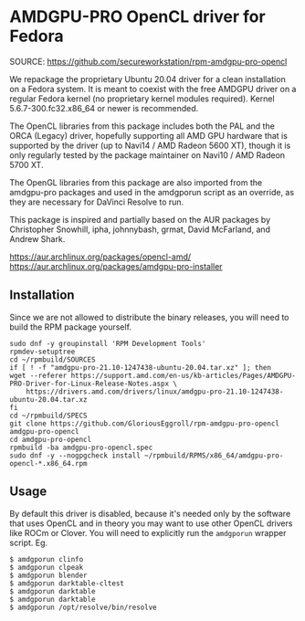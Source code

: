 AMDGPU-PRO OpenCL driver for Fedora
===================================
SOURCE: https://github.com/secureworkstation/rpm-amdgpu-pro-opencl

We repackage the proprietary Ubuntu 20.04 driver for a clean
installation on a Fedora system. It is meant to coexist with
the free AMDGPU driver on a regular Fedora kernel (no proprietary
kernel modules required). Kernel 5.6.7-300.fc32.x86_64 or newer
is recommended.

The OpenCL libraries from this package includes both the PAL and 
the ORCA (Legacy) driver, hopefully supporting all AMD GPU hardware
that is supported by the driver (up to Navi14 / AMD Radeon 5600 XT), 
though it is only regularly tested by the package maintainer on Navi10 /
AMD Radeon 5700 XT.

The OpenGL libraries from this package are also imported from the 
amdgpu-pro packages and used in the amdgporun script as an override,
as they are necessary for DaVinci Resolve to run.

This package is inspired and partially based on the AUR packages
by Christopher Snowhill, ipha, johnnybash, grmat, David McFarland, 
and Andrew Shark.

https://aur.archlinux.org/packages/opencl-amd/
https://aur.archlinux.org/packages/amdgpu-pro-installer


Installation
------------

Since we are not allowed to distribute the binary releases, you
will need to build the RPM package yourself.

```
sudo dnf -y groupinstall 'RPM Development Tools'
rpmdev-setuptree
cd ~/rpmbuild/SOURCES
if [ ! -f "amdgpu-pro-21.10-1247438-ubuntu-20.04.tar.xz" ]; then
wget --referer https://support.amd.com/en-us/kb-articles/Pages/AMDGPU-PRO-Driver-for-Linux-Release-Notes.aspx \
    https://drivers.amd.com/drivers/linux/amdgpu-pro-21.10-1247438-ubuntu-20.04.tar.xz
fi
cd ~/rpmbuild/SPECS
git clone https://github.com/GloriousEggroll/rpm-amdgpu-pro-opencl amdgpu-pro-opencl
cd amdgpu-pro-opencl
rpmbuild -ba amdgpu-pro-opencl.spec
sudo dnf -y --nogpgcheck install ~/rpmbuild/RPMS/x86_64/amdgpu-pro-opencl-*.x86_64.rpm
```


Usage
-----

By default this driver is disabled, because it's needed only by
the software that uses OpenCL and in theory you may want to use
other OpenCL drivers like ROCm or Clover. You will need to explicitly
run the `amdgporun` wrapper script. Eg.

```
$ amdgporun clinfo
$ amdgporun clpeak
$ amdgporun blender
$ amdgporun darktable-cltest
$ amdgporun darktable
$ amdgporun darktable
$ amdgporun /opt/resolve/bin/resolve
```
